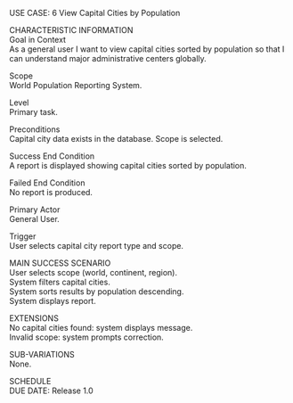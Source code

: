USE CASE: 6 View Capital Cities by Population

CHARACTERISTIC INFORMATION  
Goal in Context  
As a general user I want to view capital cities sorted by population so that I can understand major administrative centers globally.

Scope  
World Population Reporting System.

Level  
Primary task.

Preconditions  
Capital city data exists in the database. Scope is selected.

Success End Condition  
A report is displayed showing capital cities sorted by population.

Failed End Condition  
No report is produced.

Primary Actor  
General User.

Trigger  
User selects capital city report type and scope.

MAIN SUCCESS SCENARIO  
User selects scope (world, continent, region).  
System filters capital cities.  
System sorts results by population descending.  
System displays report.

EXTENSIONS  
No capital cities found: system displays message.  
Invalid scope: system prompts correction.

SUB-VARIATIONS  
None.

SCHEDULE  
DUE DATE: Release 1.0
